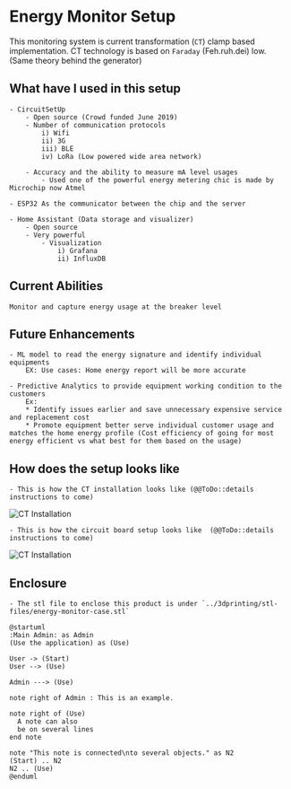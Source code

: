 # Energy Monitor Setup

This monitoring system is current transformation (`CT`) clamp based implementation. CT technology is based on `Faraday` (Feh.ruh.dei) low. (Same theory behind the generator)

## What have I used in this setup
    - CircuitSetUp
        - Open source (Crowd funded June 2019)
        - Number of communication protocols 
            i) Wifi 
            ii) 3G 
            iii) BLE
            iv) LoRa (Low powered wide area network)

        - Accuracy and the ability to measure mA level usages
            - Used one of the powerful energy metering chic is made by Microchip now Atmel

    - ESP32 As the communicator between the chip and the server

    - Home Assistant (Data storage and visualizer)
        - Open source
        - Very powerful
            - Visualization
                i) Grafana
                ii) InfluxDB

## Current Abilities
    Monitor and capture energy usage at the breaker level

## Future Enhancements
    - ML model to read the energy signature and identify individual equipments
        EX: Use cases: Home energy report will be more accurate

    - Predictive Analytics to provide equipment working condition to the customers
        Ex: 
        * Identify issues earlier and save unnecessary expensive service and replacement cost
        * Promote equipment better serve individual customer usage and matches the home energy profile (Cost efficiency of going for most energy efficient vs what best for them based on the usage)

## How does the setup looks like
    - This is how the CT installation looks like (@@ToDo::details instructions to come)
![CT Installation](../resources/ct-sensor-installation.jpg)

    - This is how the circuit board setup looks like  (@@ToDo::details instructions to come)
![CT Installation](../resources/circuit-board-setup.jpg)

## Enclosure
    - The stl file to enclose this product is under `../3dprinting/stl-files/energy-monitor-case.stl`

```plantuml
@startuml
:Main Admin: as Admin
(Use the application) as (Use)

User -> (Start)
User --> (Use)

Admin ---> (Use)

note right of Admin : This is an example.

note right of (Use)
  A note can also
  be on several lines
end note

note "This note is connected\nto several objects." as N2
(Start) .. N2
N2 .. (Use)
@enduml
```